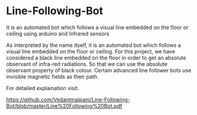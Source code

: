 # Line-Following-Bot
It is an automated bot which follows a visual line embedded on the floor or ceiling using arduino and Infrared sensors


As interpreted by the name itself, it is an automated bot which follows a visual line embedded on the floor or ceiling. For this project, we have considered a black line embedded on the floor in order to get an absolute observant of infra-red radiations. So that we can use the absolute observant property of black colour. Certain advanced line follower bots use invisible magnetic fields as their path.


For detailed explaination visit.

https://github.com/Vedantmalpani/Line-Following-Bot/blob/master/Line%20Following%20Bot.pdf
